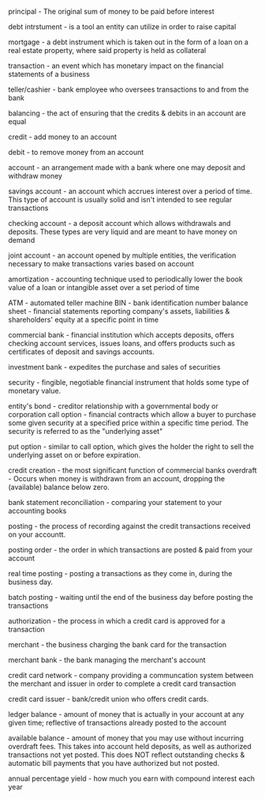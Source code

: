 principal - The original sum of money to be paid before interest

debt intrstument - is a tool an entity can utilize in order to raise capital

mortgage - a debt instrument which is taken out in the form of a loan on a real estate property, where said property is held as collateral

transaction - an event which has monetary impact on the financial statements of a business

teller/cashier - bank employee who oversees transactions to and from the bank

balancing - the act of ensuring that the credits & debits in an account are equal 

credit - add money to an account

debit - to remove money from an account

account - an arrangement made with a bank where one may deposit and withdraw money

savings account - an account which accrues interest over a period of time. This type of account is usually solid and isn't intended to see regular transactions

checking account - a deposit account which allows withdrawals and deposits. These types are very liquid and are meant to have money on demand

joint account - an account opened by multiple entities, the verification necessary to make transactions varies based on account

amortization - accounting technique used to periodically lower the book value of a loan or intangible asset over a set period of time

ATM  - automated teller machine
BIN - bank identification number
balance sheet - financial statements reporting company's assets, liabilities & shareholders' equity at a specific point in time

commercial bank - financial institution which accepts deposits, offers checking account services, issues loans, and offers products such as certificates of deposit and savings accounts. 

investment bank - expedites the purchase and sales of securities

security - fingible, negotiable financial instrument that holds some type of monetary value. 

entity's bond - creditor relationship with a governmental body or corporation
call option - financial contracts which allow a buyer to purchase some given security at a specified price within a specific time period. The security is referred to as the "underlying asset"

put option - similar to call option, which gives the holder the right to sell the underlying asset on or before expiration. 

credit creation - the most significant function of commercial banks 
overdraft - Occurs when money is withdrawn from an account, dropping the (available) balance below zero. 

bank statement reconciliation - comparing your statement to your accounting books

posting - the process of recording against the credit transactions received on your accountt. 

posting order - the order in which transactions are posted & paid from your account

real time posting - posting a transactions as they come in, during the business day. 

batch posting - waiting until the end of the business day before posting the transactions


authorization - the process in which a credit card is approved for a transaction

merchant - the business charging the bank card for the transaction

merchant bank - the bank managing the merchant's account

credit card network - company providing a communcation system between the merchant and issuer in order to complete a credit card transaction

credit card issuer - bank/credit union who offers credit cards. 

ledger balance - amount of money that is actually in your account at any given time; reflective of transactions already posted to the account

available balance - amount of money that you may use without incurring overdraft fees. This takes into account held deposits, as well as authorized transactions not yet posted. This does NOT reflect outstanding checks & automatic bill payments that you have authorized but not posted. 

annual percentage yield - how much you earn with compound interest each year


